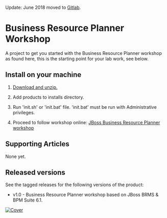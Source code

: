 Update: June 2018 moved to [Gitlab](https://gitlab.com/eschabell/business-resource-planner-workshop).


Business Resource Planner Workshop
==================================
A project to get you started with the Business Resource Planner workshop 
as found here, this is the starting point for your lab work, see below.


Install on your machine
-----------------------
1. [Download and unzip.](https://github.com/eschabell/brms-planner-workshop/archive/master.zip)

2. Add products to installs directory.

3. Run 'init.sh' or 'init.bat' file. 'init.bat' must be run with Administrative privileges.

4. Proceed to follow workshop online: [JBoss Business Resource Planner workshop](http://plannerworkshop-onthe.rhcloud.com)


Supporting Articles
-------------------
None yet.


Released versions
-----------------
See the tagged releases for the following versions of the product:

- v1.0 - Business Resource Planner workshop based on JBoss BRMS & BPM Suite 6.1.

[![Cover](https://github.com/eschabell/brms-planner-workshop/blob/master/docs/demo-images/cover.png?raw=true)](http://plannerworkshop-onthe.rhcloud.com)

